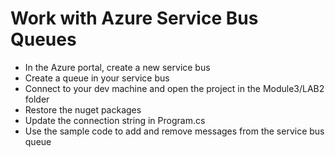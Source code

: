 # Work with Azure Service Bus Queues

* In the Azure portal, create a new service bus
* Create a queue in your service bus
* Connect to your dev machine and open the project in the Module3/LAB2 folder
* Restore the nuget packages
* Update the connection string in Program.cs
* Use the sample code to add and remove messages from the service bus queue
